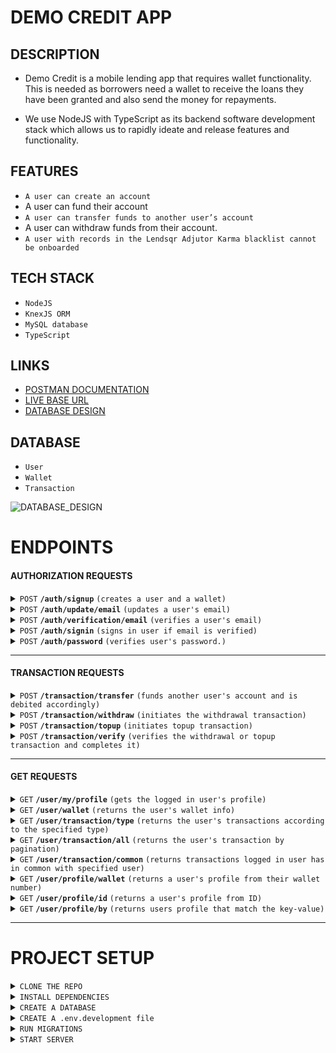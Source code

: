 # DEMO CREDIT APP

## DESCRIPTION

- Demo Credit is a mobile lending app that requires wallet functionality. This is needed as borrowers need a wallet to receive the loans they have been granted and also send the money for repayments.

- We use NodeJS with TypeScript as its backend software development stack which allows us to rapidly ideate and release features and functionality.

## FEATURES

- `A user can create an account`
- A user can fund their account
- `A user can transfer funds to another user’s account`
- A user can withdraw funds from their account.
- `A user with records in the Lendsqr Adjutor Karma blacklist cannot be onboarded`

## TECH STACK

- `NodeJS`
- `KnexJS ORM`
- `MySQL database`
- `TypeScript`

## LINKS

- [POSTMAN DOCUMENTATION](https://documenter.getpostman.com/view/20990487/2sA35JzKQ2)
- [LIVE BASE URL](https://ugochukwu-ndujekwu-lendsqr-be-test.onrender.com/api/v1)
- [DATABASE DESIGN](https://dbdesigner.page.link/pt4ZVXxSuPuaB9pB9)

## DATABASE

- `User`
- `Wallet`
- `Transaction`

![DATABASE_DESIGN](https://github.com/ndujesco/PRACTICE_README_DOC/assets/92054718/f94821eb-b73d-4470-960c-7fb237e353df)

# ENDPOINTS

#### AUTHORIZATION REQUESTS

<details>
 <summary><code>POST</code> <code><b>/auth/signup</b></code> <code>(creates a user and a wallet)</code></summary>

##### Parameters

> | key          | value    | required | parameter type |
> | :----------- | :------- | :------- | :------------- |
> | `email`      | `string` | `true`   | `body`         |
> | `password`   | `string` | `true`   | `body`         |
> | `phone`      | `string` | `true`   | `body`         |
> | `first_name` | `string` | `true`   | `body`         |
> | `last_name`  | `string` | `true`   | `body`         |

</details>

<details>
 <summary><code>POST</code> <code><b>/auth/update/email</b></code> <code>(updates a user's email)</code></summary>

##### Parameters

> | key       | value    | required | parameter type |
> | :-------- | :------- | :------- | :------------- |
> | `email`   | `string` | `true`   | `body`         |
> | `user_id` | `string` | `true`   | `body`         |

</details>

<details>
 <summary><code>POST</code> <code><b>/auth/verification/email</b></code> <code>(verifies a user's email)</code></summary>

##### Parameters

> | key     | value    | required | parameter type |
> | :------ | :------- | :------- | :------------- |
> | `email` | `string` | `true`   | `query`        |
> | `otp`   | `string` | `true`   | `query`        |

</details>

<details>
 <summary><code>POST</code> <code><b>/auth/signin</b></code> <code>(signs in user if email is verified)</code></summary>

##### Parameters

> | key        | value    | required | parameter type |
> | :--------- | :------- | :------- | :------------- |
> | `email`    | `string` | `true`   | `body`         |
> | `password` | `string` | `true`   | `body`         |

</details>

<details>
 <summary><code>POST</code> <code><b>/auth/password</b></code> <code>(verifies user's password.)</code></summary>

##### Parameters

> `Authentication Required`
> | key | value | required | parameter type |
> | :--------- | :------- | :------- | :------------- |
> | `password` | `string` | `true` | `body` |

</details>

---

#### TRANSACTION REQUESTS

<details>
 <summary><code>POST</code> <code><b>/transaction/transfer</b></code> <code>(funds another user's account and is debited accordingly)</code></summary>

##### Parameters

> `Authentication Required`
> | key | value | required | parameter type |
> | :------------ | :-------- | :------- | :------------- |
> | `receiver_id` | `integer` | `true` | `body` |
> | `amount` | `integer` | `true` | `body` |
> | `remark` | `text` | `true` | `body` |

</details>

<details>
 <summary><code>POST</code> <code><b>/transaction/withdraw</b></code> <code>(initiates the withdrawal transaction)</code></summary>

##### Parameters

> `Authentication Required`
> | key | value | required | parameter type |
> | :------- | :-------- | :------- | :------------- |
> | `amount` | `integer` | `true` | `body` |

</details>

<details>
  <summary><code>POST</code> <code><b>/transaction/topup</b></code> <code>(initiates topup transaction)</code></summary>

##### Parameters

> | key      | value     | required | parameter type |
> | :------- | :-------- | :------- | :------------- |
> | `amount` | `integer` | `true`   | `body`         |

</details>

<details>
  <summary><code>POST</code> <code><b>/transaction/verify</b></code> <code>(verifies the withdrawal or topup transaction and completes it)</code></summary>

##### Parameters

> `Authentication Required`
> | key | value | required | parameter type |
> | :----------- | :-------- | :------- | :------------- |
> | `payment_id` | `integer` | `true` | `body` |

</details>

---

#### GET REQUESTS

<details>
  <summary><code>GET</code> <code><b>/user/my/profile</b></code> <code>(gets the logged in user's profile)</code></summary>

##### Parameters

> `Authentication Required` > `No parameters`

</details>

<details>
  <summary><code>GET</code> <code><b>/user/wallet</b></code> <code>(returns the user's wallet info)</code></summary>

##### Parameters

> `Authentication Required` > `No parameters`

</details>

<details>
  <summary><code>GET</code> <code><b>/user/transaction/type</b></code> <code>(returns the user's transactions according to the specified type)</code></summary>

##### Parameters

> `Authentication Required`
> | key | value | required | parameter type |
> | :----------------- | :---------------------------------- | :------- | :------------- |
> | `transaction_type` | `enum('topup withdrawal transfer')` | `false` | `query` |

</details>

<details>
  <summary><code>GET</code> <code><b>/user/transaction/all</b></code> <code>(returns the user's transaction by pagination)</code></summary>

##### Parameters

> `Authentication Required`
> | key | value | required | parameter type |
> | :------------ | :-------- | :------- | :------------- |
> | `page_number` | `integer` | `true` | `query` |

</details>

<details>
  <summary><code>GET</code> <code><b>/user/transaction/common</b></code> <code>(returns transactions logged in user has in common with specified user)</code></summary>

##### Parameters

> `Authentication Required`
> | key | value | required | parameter type |
> | :-------- | :-------- | :------- | :------------- |
> | `user_id` | `integer` | `true` | `query` |

</details>

<details>
  <summary><code>GET</code> <code><b>/user/profile/wallet</b></code> <code>(returns a user's profile from their wallet number)</code></summary>

##### Parameters

> `Authentication Required`
> | key | value | required | parameter type |
> | :-------------- | :-------- | :------- | :------------- |
> | `wallet_number` | `integer` | `true` | `query` |

</details>

<details>
  <summary><code>GET</code> <code><b>/user/profile/id</b></code> <code>(returns a user's profile from ID)</code></summary>

##### Parameters

> `Authentication Required`
> | key | value | required | parameter type |
> | :-------- | :-------- | :------- | :------------- |
> | `user_id` | `integer` | `true` | `query` |

</details>

<details>
  <summary><code>GET</code> <code><b>/user/profile/by</b></code> <code>(returns users profile that match the key-value)</code></summary>

##### Parameters

> `Authentication Required`
> | key | value | required | parameter type |
> | :------ | :------- | :------- | :------------- |
> | `key` | `string` | `true` | `query` |
> | `value` | `string` | `true` | `query` |

</details>

---

# PROJECT SETUP

<details>
<summary><code>CLONE THE REPO</code> </summary>

######

```bash
git clone https://github.com/ndujesco/lendsqr-be-test.git
```

</details>

<details>
<summary><code>INSTALL DEPENDENCIES</code> </summary>

######

```bash
yarn install
```

</details>

<details>
<summary><code>CREATE A DATABASE</code> </summary>

######

```mysql
CREATE DATABASE lendsqr;
```

</details>

<details>
<summary><code>CREATE A .env.development file</code> </summary>

######

- Create in the root directory
- Check `.env.example` for the variables
- `.env` will not work appropriately
- `.env.production` should be used for production

</details>

<details>
<summary><code>RUN MIGRATIONS</code> </summary>

######

```bash
yarn migrate:latest:dev
```

</details>

<details>
<summary><code>START SERVER</code> </summary>

######

```bash
yarn start:dev
```

</details>

